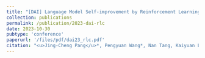 ```yaml
---
title: "[DAI] Language Model Self-improvement by Reinforcement Learning Contemplation"
collection: publications
permalink: /publication/2023-dai-rlc
date: 2023-10-30
pubtype: 'conference'
paperurl: '/files/pdf/dai23_rlc.pdf'
citation: "<u>Jing-Cheng Pang</u>*, Pengyuan Wang*, Nan Tang, Kaiyuan Li, Xionghui Chen, Jiacheng Xu, Zongzhang Zhang and Yang Yu. <i> Language Model Self-improvement by Reinforcement Learning Contemplation.</i> In: <b>DAI (Student Poster)</b>, 2023."
---
```

